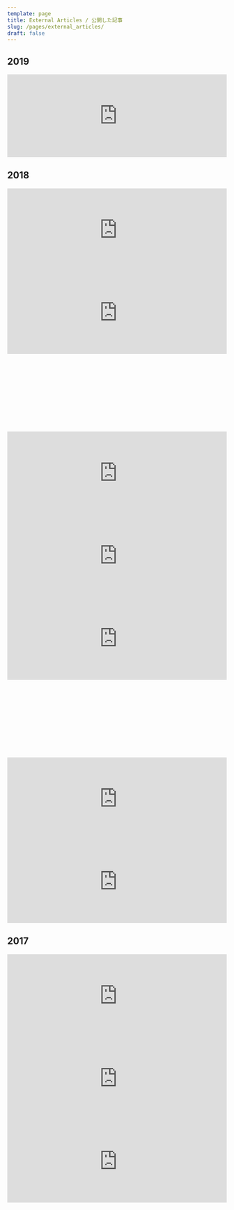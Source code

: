 ```yaml
---
template: page
title: External Articles / 公開した記事
slug: /pages/external_articles/
draft: false
---
```

## 2019

<iframe src="https://hatenablog-parts.com/embed?url=https%3A%2F%2Ftech.mercari.com%2Fentry%2F2019%2F02%2F14%2F105750" style="border: 0; width: 100%; height: 190px;" allowfullscreen scrolling="no" allow="autoplay; encrypted-media"></iframe>

## 2018

<iframe src="https://hatenablog-parts.com/embed?url=https%3A%2F%2Ftech.mercari.com%2Fentry%2F2018%2F12%2F28%2F175147" style="border: 0; width: 100%; height: 190px;" allowfullscreen scrolling="no" allow="autoplay; encrypted-media"></iframe>

<iframe src="https://hatenablog-parts.com/embed?url=https%3A%2F%2Ftech.mercari.com%2Fentry%2F2018%2F12%2F10%2F060000" style="border: 0; width: 100%; height: 190px;" allowfullscreen scrolling="no" allow="autoplay; encrypted-media"></iframe>

<div class="iframely-embed" style="margin-bottom: 10px;"><div class="iframely-responsive" style="height: 168px; padding-bottom: 0;"><a href="https://codezine.jp/article/detail/11199" data-iframely-url="//cdn.iframe.ly/api/iframe?url=https%3A%2F%2Fcodezine.jp%2Farticle%2Fdetail%2F11199&key=b9fe832f5332a1c3e40cbe51810e08d3"></a></div></div><script async src="//cdn.iframe.ly/embed.js" charset="utf-8"></script>

<iframe src="https://hatenablog-parts.com/embed?url=https%3A%2F%2Ftech.mercari.com%2Fentry%2F2018%2F08%2F07%2F123000" style="border: 0; width: 100%; height: 190px;" allowfullscreen scrolling="no" allow="autoplay; encrypted-media"></iframe>

<iframe src="https://hatenablog-parts.com/embed?url=https%3A%2F%2Ftech.mercari.com%2Fentry%2F2018%2F07%2F13%2F150000" style="border: 0; width: 100%; height: 190px;" allowfullscreen scrolling="no" allow="autoplay; encrypted-media"></iframe>

<iframe src="https://hatenablog-parts.com/embed?url=https%3A%2F%2Ftech.mercari.com%2Fentry%2F2018%2F07%2F04%2F110000" style="border: 0; width: 100%; height: 190px;" allowfullscreen scrolling="no" allow="autoplay; encrypted-media"></iframe>

<div class="iframely-embed" style="margin-bottom: 10px;"><div class="iframely-responsive" style="height: 168px; padding-bottom: 0;"><a href="https://seleck.cc/1230" data-iframely-url="//cdn.iframe.ly/api/iframe?url=https%3A%2F%2Fseleck.cc%2F1230&key=b9fe832f5332a1c3e40cbe51810e08d3"></a></div></div><script async src="//cdn.iframe.ly/embed.js" charset="utf-8"></script>

<iframe src="https://hatenablog-parts.com/embed?url=https%3A%2F%2Ftech.mercari.com%2Fentry%2F2018%2F06%2F12%2F110000" style="border: 0; width: 100%; height: 190px;" allowfullscreen scrolling="no" allow="autoplay; encrypted-media"></iframe>

<iframe src="https://hatenablog-parts.com/embed?url=https%3A%2F%2Ftech.mercari.com%2Fentry%2F2018%2F05%2F16%2F142433" style="border: 0; width: 100%; height: 190px;" allowfullscreen scrolling="no" allow="autoplay; encrypted-media"></iframe>

## 2017

<iframe src="https://hatenablog-parts.com/embed?url=https%3A%2F%2Ftech.mercari.com%2Fentry%2F2017%2F12%2F22%2F110934" style="border: 0; width: 100%; height: 190px;" allowfullscreen scrolling="no" allow="autoplay; encrypted-media"></iframe>

<iframe src="https://hatenablog-parts.com/embed?url=https%3A%2F%2Ftech.mercari.com%2Fentry%2F2017%2F10%2F31%2F122018" style="border: 0; width: 100%; height: 190px;" allowfullscreen scrolling="no" allow="autoplay; encrypted-media"></iframe>

<iframe src="https://hatenablog-parts.com/embed?url=https%3A%2F%2Ftech.mercari.com%2Fentry%2F2017%2F04%2F07%2F110955" style="border: 0; width: 100%; height: 190px;" allowfullscreen scrolling="no" allow="autoplay; encrypted-media"></iframe>
